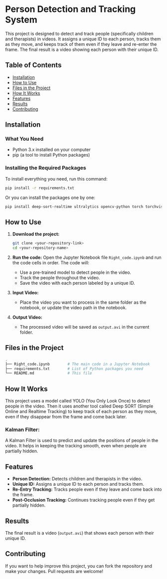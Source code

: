 
# Person Detection and Tracking System

This project is designed to detect and track people (specifically children and therapists) in videos. It assigns a unique ID to each person, tracks them as they move, and keeps track of them even if they leave and re-enter the frame. The final result is a video showing each person with their unique ID.

## Table of Contents
- [Installation](#installation)
- [How to Use](#how-to-use)
- [Files in the Project](#files-in-the-project)
- [How It Works](#how-it-works)
- [Features](#features)
- [Results](#results)
- [Contributing](#contributing)

## Installation

### What You Need
- Python 3.x installed on your computer
- pip (a tool to install Python packages)

### Installing the Required Packages
To install everything you need, run this command:

```bash
pip install -r requirements.txt
```

Or you can install the packages one by one:

```bash
pip install deep-sort-realtime ultralytics opencv-python torch torchvision torchaudio filterpy
```

## How to Use

1. **Download the project:**
    ```bash
    git clone <your-repository-link>
    cd <your-repository-name>
    ```

2. **Run the code:**
    Open the Jupyter Notebook file `Right_code.ipynb` and run the code cells in order. The code will:
    - Use a pre-trained model to detect people in the video.
    - Track the people throughout the video.
    - Save the video with each person labeled by a unique ID.

3. **Input Video:**
    - Place the video you want to process in the same folder as the notebook, or update the video path in the notebook.

4. **Output Video:**
    - The processed video will be saved as `output.avi` in the current folder.

## Files in the Project

```bash
.
├── Right_code.ipynb        # The main code in a Jupyter Notebook
├── requirements.txt        # List of Python packages you need
└── README.md               # This file
```

## How It Works

This project uses a model called YOLO (You Only Look Once) to detect people in the video. Then it uses another tool called Deep SORT (Simple Online and Realtime Tracking) to keep track of each person as they move, even if they disappear from the frame and come back later.

### Kalman Filter:
A Kalman Filter is used to predict and update the positions of people in the video. It helps in keeping the tracking smooth, even when people are partially hidden.

## Features

- **Person Detection:** Detects children and therapists in the video.
- **Unique ID:** Assigns a unique ID to each person and tracks them.
- **Re-Entry Tracking:** Tracks people even if they leave and come back into the frame.
- **Post-Occlusion Tracking:** Continues tracking people even if they get partially hidden.

## Results

The final result is a video (`output.avi`) that shows each person with their unique ID.

## Contributing

If you want to help improve this project, you can fork the repository and make your changes. Pull requests are welcome!

